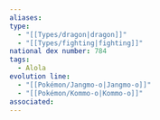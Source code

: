 ```yaml
---
aliases: 
type:
  - "[[Types/dragon|dragon]]"
  - "[[Types/fighting|fighting]]"
national dex number: 784
tags:
  - Alola
evolution line:
  - "[[Pokémon/Jangmo-o|Jangmo-o]]"
  - "[[Pokémon/Kommo-o|Kommo-o]]"
associated: 
---
```


